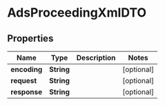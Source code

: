 # AdsProceedingXmlDTO

## Properties
Name | Type | Description | Notes
------------ | ------------- | ------------- | -------------
**encoding** | **String** |  |  [optional]
**request** | **String** |  |  [optional]
**response** | **String** |  |  [optional]
